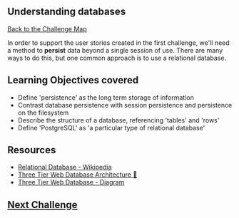 ## Understanding databases

[Back to the Challenge Map](00_challenge_map.md)

In order to support the user stories created in the first challenge, we'll need a method to **persist** data beyond a single session of use. There are many ways to do this, but one common approach is to use a relational database.

## Learning Objectives covered

* Define 'persistence' as the long term storage of information
* Contrast database persistence with session persistence and persistence on the filesystem
* Describe the structure of a database, referencing 'tables' and 'rows'
* Define 'PostgreSQL' as 'a particular type of relational database'

## Resources

* [Relational Database - Wikipedia](https://en.wikipedia.org/wiki/Relational_database)
* [Three Tier Web Database Architecture :pill: ](../pills/three_tier_architecture.md)
* [Three Tier Web Database - Diagram](https://docs.google.com/drawings/d/17ES4_vO90p3x3np1K3X5b5C_JVs14VbJZ5N8KraVRUw/edit)

## [Next Challenge](03_setting_up_a_database.md)
